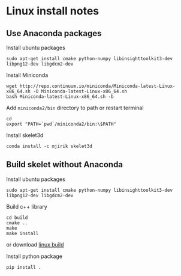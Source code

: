 
# Linux install notes


## Use Anaconda packages


Install ubuntu packages

    sudo apt-get install cmake python-numpy libinsighttoolkit3-dev libpng12-dev libgdcm2-dev
    
Install Miniconda 
 
    wget http://repo.continuum.io/miniconda/Miniconda-latest-Linux-x86_64.sh -O Miniconda-latest-Linux-x86_64.sh
    bash Miniconda-latest-Linux-x86_64.sh -b
    

Add `miniconda2/bin` directory to path or restart terminal


    cd
    export "PATH=`pwd`/miniconda2/bin:\$PATH"

Install skelet3d

    conda install -c mjirik skelet3d
    
## Build skelet without Anaconda

Install ubuntu packages

    sudo apt-get install cmake python-numpy libinsighttoolkit3-dev libpng12-dev libgdcm2-dev
 
Build c++ library

    cd build
    cmake ..
    make
    make install
    
or download [linux build](http://147.228.240.61/queetech/install/Skelet3D_so.zip) 
    
Install python package

    pip install .
